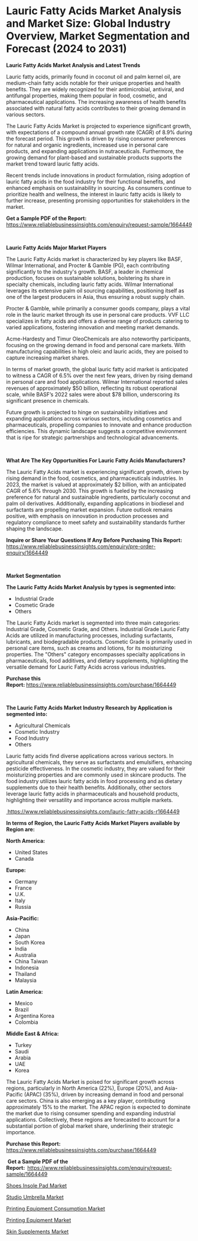 <p><h1>Lauric Fatty Acids Market Analysis and Market Size: Global Industry Overview, Market Segmentation and Forecast (2024 to 2031)</h1></p><p><strong>Lauric Fatty Acids Market Analysis and Latest Trends</strong></p>
<p><p>Lauric fatty acids, primarily found in coconut oil and palm kernel oil, are medium-chain fatty acids notable for their unique properties and health benefits. They are widely recognized for their antimicrobial, antiviral, and antifungal properties, making them popular in food, cosmetic, and pharmaceutical applications. The increasing awareness of health benefits associated with natural fatty acids contributes to their growing demand in various sectors.</p><p>The Lauric Fatty Acids Market is projected to experience significant growth, with expectations of a compound annual growth rate (CAGR) of 8.9% during the forecast period. This growth is driven by rising consumer preferences for natural and organic ingredients, increased use in personal care products, and expanding applications in nutraceuticals. Furthermore, the growing demand for plant-based and sustainable products supports the market trend toward lauric fatty acids.</p><p>Recent trends include innovations in product formulation, rising adoption of lauric fatty acids in the food industry for their functional benefits, and enhanced emphasis on sustainability in sourcing. As consumers continue to prioritize health and wellness, the interest in lauric fatty acids is likely to further increase, presenting promising opportunities for stakeholders in the market.</p></p>
<p><strong>Get a Sample PDF of the Report:&nbsp;</strong> <a href="https://www.reliablebusinessinsights.com/enquiry/request-sample/1664449?utm_campaign=1399&utm_medium=2&utm_source=Github&utm_content=ia&utm_term=28092024&utm_id=lauric-fatty-acids">https://www.reliablebusinessinsights.com/enquiry/request-sample/1664449</a></p>
<p>&nbsp;</p>
<p><strong>Lauric Fatty Acids Major Market Players</strong></p>
<p><p>The Lauric Fatty Acids market is characterized by key players like BASF, Wilmar International, and Procter & Gamble (PG), each contributing significantly to the industry's growth. BASF, a leader in chemical production, focuses on sustainable solutions, bolstering its share in specialty chemicals, including lauric fatty acids. Wilmar International leverages its extensive palm oil sourcing capabilities, positioning itself as one of the largest producers in Asia, thus ensuring a robust supply chain.</p><p>Procter & Gamble, while primarily a consumer goods company, plays a vital role in the lauric market through its use in personal care products. VVF LLC specializes in fatty acids and offers a diverse range of products catering to varied applications, fostering innovation and meeting market demands.</p><p>Acme-Hardesty and Timur OleoChemicals are also noteworthy participants, focusing on the growing demand in food and personal care markets. With manufacturing capabilities in high oleic and lauric acids, they are poised to capture increasing market shares. </p><p>In terms of market growth, the global lauric fatty acid market is anticipated to witness a CAGR of 6.5% over the next few years, driven by rising demand in personal care and food applications. Wilmar International reported sales revenues of approximately $50 billion, reflecting its robust operational scale, while BASF’s 2022 sales were about $78 billion, underscoring its significant presence in chemicals.</p><p>Future growth is projected to hinge on sustainability initiatives and expanding applications across various sectors, including cosmetics and pharmaceuticals, propelling companies to innovate and enhance production efficiencies. This dynamic landscape suggests a competitive environment that is ripe for strategic partnerships and technological advancements.</p></p>
<p>&nbsp;</p>
<p><strong>What Are The Key Opportunities For Lauric Fatty Acids Manufacturers?</strong></p>
<p><p>The Lauric Fatty Acids market is experiencing significant growth, driven by rising demand in the food, cosmetics, and pharmaceuticals industries. In 2023, the market is valued at approximately $2 billion, with an anticipated CAGR of 5.6% through 2030. This growth is fueled by the increasing preference for natural and sustainable ingredients, particularly coconut and palm oil derivatives. Additionally, expanding applications in biodiesel and surfactants are propelling market expansion. Future outlook remains positive, with emphasis on innovation in production processes and regulatory compliance to meet safety and sustainability standards further shaping the landscape.</p></p>
<p><strong>Inquire or Share Your Questions If Any Before Purchasing This Report:</strong> <a href="https://www.reliablebusinessinsights.com/enquiry/pre-order-enquiry/1664449?utm_campaign=1399&utm_medium=2&utm_source=Github&utm_content=ia&utm_term=28092024&utm_id=lauric-fatty-acids">https://www.reliablebusinessinsights.com/enquiry/pre-order-enquiry/1664449</a></p>
<p>&nbsp;</p>
<p><strong>Market Segmentation</strong></p>
<p><strong>The Lauric Fatty Acids Market Analysis by types is segmented into:</strong></p>
<p><ul><li>Industrial Grade</li><li>Cosmetic Grade</li><li>Others</li></ul></p>
<p><p>The Lauric Fatty Acids market is segmented into three main categories: Industrial Grade, Cosmetic Grade, and Others. Industrial Grade Lauric Fatty Acids are utilized in manufacturing processes, including surfactants, lubricants, and biodegradable products. Cosmetic Grade is primarily used in personal care items, such as creams and lotions, for its moisturizing properties. The "Others" category encompasses specialty applications in pharmaceuticals, food additives, and dietary supplements, highlighting the versatile demand for Lauric Fatty Acids across various industries.</p></p>
<p><strong>Purchase this Report:&nbsp;</strong><a href="https://www.reliablebusinessinsights.com/purchase/1664449?utm_campaign=1399&utm_medium=2&utm_source=Github&utm_content=ia&utm_term=28092024&utm_id=lauric-fatty-acids">https://www.reliablebusinessinsights.com/purchase/1664449</a></p>
<p>&nbsp;</p>
<p><strong>The Lauric Fatty Acids Market Industry Research by Application is segmented into:</strong></p>
<p><ul><li>Agricultural Chemicals</li><li>Cosmetic Industry</li><li>Food Industry</li><li>Others</li></ul></p>
<p><p>Lauric fatty acids find diverse applications across various sectors. In agricultural chemicals, they serve as surfactants and emulsifiers, enhancing pesticide effectiveness. In the cosmetic industry, they are valued for their moisturizing properties and are commonly used in skincare products. The food industry utilizes lauric fatty acids in food processing and as dietary supplements due to their health benefits. Additionally, other sectors leverage lauric fatty acids in pharmaceuticals and household products, highlighting their versatility and importance across multiple markets.</p></p>
<p><a href="https://www.reliablebusinessinsights.com/lauric-fatty-acids-r1664449?utm_campaign=1399&utm_medium=2&utm_source=Github&utm_content=ia&utm_term=28092024&utm_id=lauric-fatty-acids">&nbsp;https://www.reliablebusinessinsights.com/lauric-fatty-acids-r1664449</a></p>
<p><strong>In terms of Region, the Lauric Fatty Acids Market Players available by Region are:</strong></p>
<p>
    <p> <strong> North America: </strong>
        <ul>
            <li>United States</li>
            <li>Canada</li>
        </ul>
        </p> 
    <p> <strong> Europe: </strong>
        <ul>
            <li>Germany</li>
            <li>France</li>
            <li>U.K.</li>
            <li>Italy</li>
            <li>Russia</li>
        </ul>
        </p> 
    <p> <strong> Asia-Pacific: </strong>
        <ul>
            <li>China</li>
            <li>Japan</li>
            <li>South Korea</li>
            <li>India</li>
            <li>Australia</li>
            <li>China Taiwan</li>
            <li>Indonesia</li>
            <li>Thailand</li>
            <li>Malaysia</li>
        </ul>
        </p> 
    <p> <strong> Latin America: </strong>
        <ul>
            <li>Mexico</li>
            <li>Brazil</li>
            <li>Argentina Korea</li>
            <li>Colombia</li>
        </ul>
        </p> 
    <p> <strong> Middle East & Africa: </strong>
        <ul>
            <li>Turkey</li>
            <li>Saudi</li>
            <li>Arabia</li>
            <li>UAE</li>
            <li>Korea</li>
        </ul>
    </p>
    </p>
<p><p>The Lauric Fatty Acids Market is poised for significant growth across regions, particularly in North America (22%), Europe (20%), and Asia-Pacific (APAC) (35%), driven by increasing demand in food and personal care sectors. China is also emerging as a key player, contributing approximately 15% to the market. The APAC region is expected to dominate the market due to rising consumer spending and expanding industrial applications. Collectively, these regions are forecasted to account for a substantial portion of global market share, underlining their strategic importance.</p></p>
<p><strong>Purchase this Report: </strong><a href="https://www.reliablebusinessinsights.com/purchase/1664449?utm_campaign=1399&utm_medium=2&utm_source=Github&utm_content=ia&utm_term=28092024&utm_id=lauric-fatty-acids">https://www.reliablebusinessinsights.com/purchase/1664449</a></p>
<p>&nbsp;<strong>Get a Sample PDF of the Report:&nbsp;&nbsp;</strong><a href="https://www.reliablebusinessinsights.com/enquiry/request-sample/1664449?utm_campaign=1399&utm_medium=2&utm_source=Github&utm_content=ia&utm_term=28092024&utm_id=lauric-fatty-acids">https://www.reliablebusinessinsights.com/enquiry/request-sample/1664449</a></p>
<p><strong></strong></p>
<p><p><a href="https://www.linkedin.com/pulse/shoes-insole-pad-market-size-share-trends-analysis-report-sdywf?utm_campaign=1399&utm_medium=2&utm_source=Github&utm_content=ia&utm_term=28092024&utm_id=lauric-fatty-acids">Shoes Insole Pad Market</a></p><p><a href="https://www.linkedin.com/pulse/studio-umbrella-market-global-trends-forecast-2024-2031-mkt-nova-g5cmf?utm_campaign=1399&utm_medium=2&utm_source=Github&utm_content=ia&utm_term=28092024&utm_id=lauric-fatty-acids">Studio Umbrella Market</a></p><p><a href="https://issuu.com/reportprime-2/docs/printing-equipment-consumption-mark_9891919046b013?utm_campaign=1399&utm_medium=2&utm_source=Github&utm_content=ia&utm_term=28092024&utm_id=lauric-fatty-acids">Printing Equipment Consumption Market</a></p><p><a href="https://issuu.com/reportprime-2/docs/printing-equipment-market-size-2030_5002fe80866d16?utm_campaign=1399&utm_medium=2&utm_source=Github&utm_content=ia&utm_term=28092024&utm_id=lauric-fatty-acids">Printing Equipment Market</a></p><p><a href="https://www.linkedin.com/pulse/emerging-skin-supplements-market-opportunities-analysis-investors-vcgjf?utm_campaign=1399&utm_medium=2&utm_source=Github&utm_content=ia&utm_term=28092024&utm_id=lauric-fatty-acids">Skin Supplements Market</a></p></p>